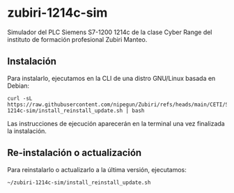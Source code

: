 # zubiri-1214c-sim

Simulador del PLC Siemens S7-1200 1214c de la clase Cyber Range del instituto de formación profesional Zubiri Manteo.

## Instalación

Para instalarlo, ejecutamos en la CLI de una distro GNU/Linux basada en Debian:

```
curl -sL https://raw.githubusercontent.com/nipegun/Zubiri/refs/heads/main/CETI/SegInd/zubiri-1214c-sim/install_reinstall_update.sh | bash
```

Las instrucciones de ejecución aparecerán en la terminal una vez finalizada la instalación.

## Re-instalación o actualización

Para reinstalarlo o actualizarlo a la última versión, ejecutamos:

```
~/zubiri-1214c-sim/install_reinstall_update.sh
```
